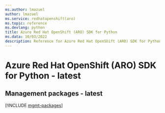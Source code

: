 ```yaml
---
ms.author: lmazuel
author: lmazuel
ms.service: redhatopenshift(aro)
ms.topic: reference
ms.devlang: python
title: Azure Red Hat OpenShift (ARO) SDK for Python
ms.data: 10/03/2022
description: Reference for Azure Red Hat OpenShift (ARO) SDK for Python
---
```

# Azure Red Hat OpenShift (ARO) SDK for Python - latest

## Management packages - latest
[!INCLUDE [mgmt-packages](red-hat-openshift-(aro)-mgmt-index.md)]